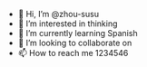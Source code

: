 - 👋 Hi, I’m @zhou-susu
- 👀 I’m interested in thinking
- 🌱 I’m currently learning Spanish
- 💞️ I’m looking to collaborate on
- 📫 How to reach me 1234546

<!---
zhou-susu/zhou-susu is a ✨ special ✨ repository because its `README.md` (this file) appears on your GitHub profile.
You can click the Preview link to take a look at your changes.
--->
